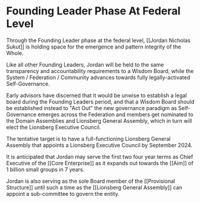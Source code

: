 # Founding Leader Phase At Federal Level

Through the Founding Leader phase at the federal level, [[Jordan Nicholas Sukut]] is holding space for the emergence and pattern integrity of the Whole. 

Like all other Founding Leaders, Jordan will be held to the same transparency and accountability requirements to a Wisdom Board, while the System / Federation / Community advances towards fully legally-activated Self-Governance. 

Early advisors have discerned that it would be unwise to establish a legal board during the Founding Leaders period, and that a Wisdom Board should be established instead to "Act Out" the new governance paradigm as Self-Governance emerges across the Federation and members get nominated to the Domain Assemblies and Lionsberg General Assembly, which in turn will elect the Lionsberg Executive Council. 

The tentative target is to have a full-functioning Lionsberg General Assembly that appoints a Lionsberg Executive Council by September 2024. 

It is anticipated that Jordan may serve the first two four year terms as Chief Executive of the [[Core Enterprise]] as it expands out towards the [[Aim]] of 1 billion small groups in 7 years. 

Jordan is also serving as the sole Board member of the [[Provisional Structure]] until such a time as the [[Lionsberg General Assembly]] can appoint a sub-committee to govern the entity. 
